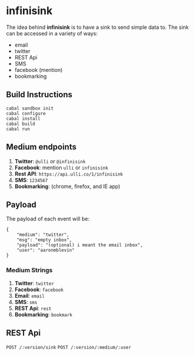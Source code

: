 infinisink
==========

The idea behind **infinisink** is to have a sink to send simple data to. The sink can be accessed in a variety of ways:

- email
- twitter
- REST Api
- SMS
- facebook (mention)
- bookmarking

## Build Instructions

    cabal sandbox init
    cabal configure
    cabal install
    cabal build
    cabal run

## Medium endpoints

1. **Twitter**: `@ulli` or `@infinisink`
2. **Facebook**: mention `ulli` or `infinisink`
3. **Rest API**: `https://api.ulli.co/1/infinisink`
4. **SMS**: `1234567`
5. **Bookmarking**: (chrome, firefox, and IE app)

## Payload

The payload of each event will be:

    {
        "medium": "twitter",
        "msg": "empty inbox",
        "payload": "(optional) i meant the email inbox",
        "user": "aaronmblevin"
    }

### Medium Strings

1. **Twitter**: `twitter`
2. **Facebook**: `facebook`
3. **Email**: `email`
4. **SMS**: `sms`
5. **REST Api**: `rest`
6. **Bookmarking**: `bookmark`

## REST Api

`POST /:version/sink`
`POST /:version/:medium/:user`
